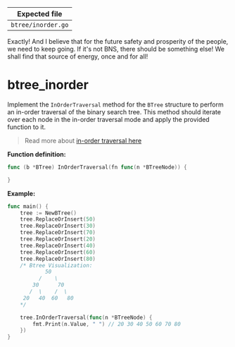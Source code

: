 | Expected file      |
| ------------------ |
| `btree/inorder.go` |

<p data-story-username="aberonshin">Exactly! And I believe that for the future safety and prosperity of the people, we need to keep going. If it's not BNS, there should be something else! We shall find that source of energy, once and for all!</p>

# btree_inorder

Implement the `InOrderTraversal` method for the `BTree` structure to perform an in-order traversal of the binary search tree. This method should iterate over each node in the in-order traversal mode and apply the provided function to it.

> Read more about [in-order traversal here](https://en.wikipedia.org/wiki/Tree_traversal#Inorder_traversal)

**Function definition:**

```go
func (b *BTree) InOrderTraversal(fn func(n *BTreeNode)) {

}
```

**Example:**

```go
func main() {
    tree := NewBTree()
    tree.ReplaceOrInsert(50)
    tree.ReplaceOrInsert(30)
    tree.ReplaceOrInsert(70)
    tree.ReplaceOrInsert(20)
    tree.ReplaceOrInsert(40)
    tree.ReplaceOrInsert(60)
    tree.ReplaceOrInsert(80)
    /* Btree Visualization:
            50
          /    \
        30      70
       /  \    /  \
     20   40  60   80
    */

    tree.InOrderTraversal(func(n *BTreeNode) {
        fmt.Print(n.Value, " ") // 20 30 40 50 60 70 80
    })
}
```
